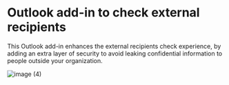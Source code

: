 # Outlook add-in to check external recipients

This Outlook add-in enhances the external recipients check experience, by adding an extra layer of security to avoid leaking confidential information to people outside your organization.

![image (4)](https://user-images.githubusercontent.com/1230332/231283775-efd166c8-4b60-4082-bce6-e11c58c8b07e.png)

